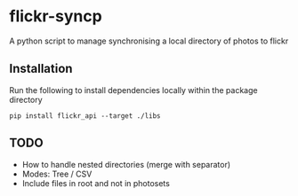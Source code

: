 # flickr-syncp

A python script to manage synchronising a local directory of photos to flickr

## Installation

Run the following to install dependencies locally within the package directory
```
pip install flickr_api --target ./libs
``` 

## TODO

* How to handle nested directories (merge with separator)
* Modes: Tree / CSV
* Include files in root and not in photosets
